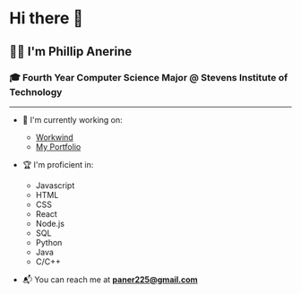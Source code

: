 # Hi there 👋

## 👨‍💻 I'm Phillip Anerine
### 🎓 Fourth Year Computer Science Major @ Stevens Institute of Technology

---

- 🔭 I'm currently working on:
  - [Workwind](https://github.com/phill52/WorkWindAPI)
  - [My Portfolio](https://github.com/phill52/personalportfolio)
  
- 🏆 I'm proficient in:
  - Javascript
  - HTML
  - CSS
  - React
  - Node.js
  - SQL
  - Python
  - Java
  - C/C++
  
- 📬 You can reach me at **paner225@gmail.com**
